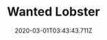 ---
templateKey: blog-post
featuredpost: false
date: 2020-03-01T03:43:43.711Z
featuredimage: /img/quest_bg6.png
imgBg: quest_bg6
title: Wanted Lobster
description: Gus put out a notice requesting a fresh lobster.
reward: 500 & 1 Friendship heart
tags:
  - Mail
  - fall
  - Fall 6 Year 2
  - Gus
  - Lobster
---